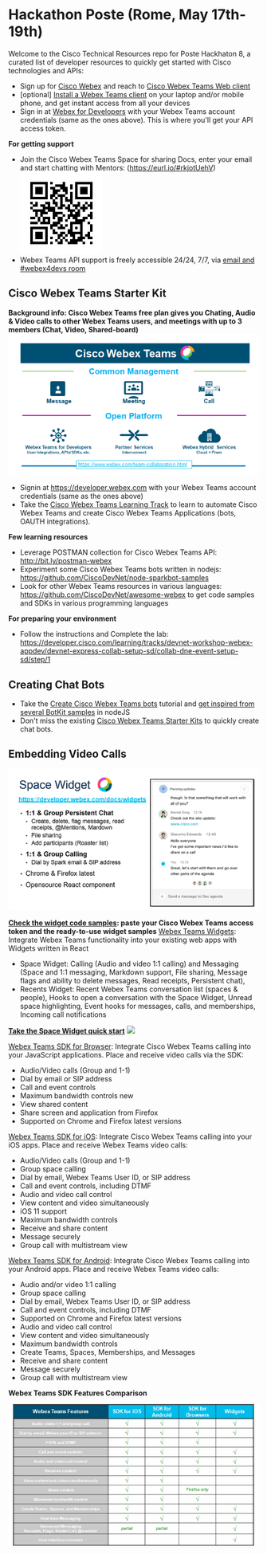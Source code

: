 # Hackathon Poste (Rome, May 17th-19th)

Welcome to the Cisco Technical Resources repo for Poste Hackhaton 8, a curated list of developer resources to quickly get started with Cisco technologies and APIs:
 
- Sign up for [Cisco Webex](https://www.webex.com/) and reach to [Cisco Webex Teams Web client](https://teams.webex.com/signin)
- [optional] [Install a Webex Teams client](https://www.ciscospark.com/downloads.html) on your laptop and/or mobile phone, and get instant access from all your devices
- Sign in at [Webex for Developers](https://developer.webex.com) with your Webex Teams account credentials (same as the ones above). This is where you'll get your API access token.
 
**For getting support**
- Join the Cisco Webex Teams Space for sharing Docs, enter your email and start chatting with Mentors: (https://eurl.io/#rkjotUehV)
 ![](img/QRcode_WxTeams_MentorSpace.png)
 - Webex Teams API support is freely accessible 24/24, 7/7, via [email and #webex4devs room](https://dev-preview.webex.com/support.html)


 
## Cisco Webex Teams Starter Kit

**Background info: Cisco Webex Teams free plan gives you Chating, Audio & Video calls to other Webex Teams users, and meetings with up to 3 members (Chat, Video, Shared-board)**
![](img/webex-teams-intro.png)

- Signin at https://developer.webex.com with your Webex Teams account credentials (same as the ones above)
- Take the  [Cisco Webex Teams Learning Track](https://learninglabs.cisco.com/tracks/collab-cloud) to learn to automate Cisco Webex Teams and create Cisco Webex Teams Applications (bots, OAUTH integrations).

**Few learning resources**
- Leverage POSTMAN collection for Cisco Webex Teams API: http://bit.ly/postman-webex 
- Experiment some Cisco Webex Teams bots written in nodejs: https://github.com/CiscoDevNet/node-sparkbot-samples
- Look for other Webex Teams resources in various languages: https://github.com/CiscoDevNet/awesome-webex to get code samples and SDKs in various programming languages
 
**For preparing your environment**
- Follow the instructions and Complete the lab: https://developer.cisco.com/learning/tracks/devnet-workshop-webex-appdev/devnet-express-collab-setup-sd/collab-dne-event-setup-sd/step/1
 


## Creating Chat Bots
- Take the [Create Cisco Webex Teams bots](https://developer.webex.com/docs/bots) tutorial and [get inspired from several BotKit samples](https://github.com/CiscoDevNet/botkit-webex-samples) in nodeJS
- Don't miss the existing [Cisco Webex Teams Starter Kits](https://ciscowebexteamsambassadors.github.io/StarterKits/) to quickly create chat bots.
 
 
 
## Embedding Video Calls
![](img/teams-widget.png)

**[Check the widget code samples](https://github.com/CiscoDevNet/widget-samples): paste your Cisco Webex Teams  access token and the ready-to-use widget samples**
[Webex Teams  Widgets](https://developer.ciscospark.com/widgets.html): Integrate Webex Teams functionality into your existing web apps with Widgets written in React
- Space Widget: Calling (Audio and video 1:1 calling) and Messaging (Space and 1:1 messaging, Markdown support, File sharing, Message flags and ability to delete messages, Read receipts, Persistent chat),
- Recents Widget: Recent Webex Teams  conversation list (spaces & people), Hooks to open a conversation with the Space Widget, Unread space highlighting, Event hooks for messages, calls, and memberships, Incoming call notifications

**[Take the Space Widget quick start](https://developer.webex.com/docs/widgets)**
![](docs/img/spark-sdks.png)

[Webex Teams SDK for Browser](https://developer.webex.com/docs/sdks/browser): Integrate Cisco Webex Teams calling into your JavaScript applications. Place and receive video calls via the SDK: 
- Audio/Video calls (Group and 1-1)
- Dial by email or SIP address
- Call and event controls 
- Maximum bandwidth controls new
- View shared content
- Share screen and application from Firefox 
- Supported on Chrome and Firefox latest versions
 
[Webex Teams  SDK for iOS](https://developer.webex.com/docs/sdks/ios): Integrate Cisco Webex Teams  calling into your iOS apps. Place and receive Webex Teams  video calls: 
- Audio/Video calls (Group and 1-1)
- Group space calling
- Dial by email, Webex Teams User ID, or SIP address
- Call and event controls, including DTMF
- Audio and video call control
- View content and video simultaneously
- iOS 11 support
- Maximum bandwidth controls
- Receive and share content
- Message securely
- Group call with multistream view 

[Webex Teams  SDK for Android](https://developer.ciscospark.com/sdk-for-android.html): Integrate Cisco Webex Teams  calling into your Android apps. Place and receive Webex Teams  video calls: 
- Audio and/or video 1:1 calling
- Group space calling
- Dial by email, Webex Teams User ID, or SIP address
- Call and event controls, including DTMF
- Supported on Chrome and Firefox latest versions
- Audio and video call control
- View content and video simultaneously
- Maximum bandwidth controls
- Create Teams, Spaces, Memberships, and Messages
- Receive and share content
- Message securely
- Group call with multistream view


**Webex Teams SDK Features Comparison**

![](img/teams-features-comparison.png)
